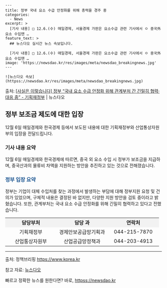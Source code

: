     ---
    title: 정부 국내 요소 수급 안정화를 위해 총력을 경주 중
    categories:
      - News
    excerpt: >
      [기사 내용] □ 12.6.(수) 매일경제, 서울경제 가판은 요소수급 관련 기사에서 ㅇ 중국外 요소 수입땐 …
    feature_text: >
      ## 뉴스다오 실시간 뉴스 속보입니다.
    
      [기사 내용] □ 12.6.(수) 매일경제, 서울경제 가판은 요소수급 관련 기사에서 ㅇ 중국外 요소 수입땐 …
    image: 'https://newsdao.kr/res/images/meta/newsdao_breakingnews.jpg'
    ---
    
    ![뉴스다오 속보](httpss://newsdao.kr/res/images/meta/newsdao_breakingnews.jpg)

<p>출처: <a href="httpss://newsdao.kr/2758" rel="dofollow">[사실은 이렇습니다] 정부 “국내 요소 수급 안정화 위해 관계부처 간 긴밀히 협력·대응 중” - 기획재정부</a> | 뉴스다오</p>

<h2 data-ke-size="size26">정부 보조금 제도에 대한 입장</h2>
<p data-ke-size="size16">12월 6일 매일경제와 한국경제 등에서 보도된 내용에 대한 기획재정부와 산업통상자원부의 입장을 전달드립니다.</p>

<h3>기사 내용 요약</h3>
<p data-ke-size="size16">12월 6일 매일경제와 한국경제에 따르면, 중국 외 요소 수입 시 정부가 보조금을 지급하며, 중국산과의 물류비 차액을 지원하는 방안을 추진하고 있는 것으로 전해졌습니다.</p>

<h3><b><span style="color: #1a5490;">정부 입장 요약</span></b></h3>
<p data-ke-size="size16">정부는 기업이 대체 수입처를 찾는 과정에서 발생하는 부담에 대해 정부지원 요청 및 건의가 있었으며, 구체적 내용은 결정된 바 없지만, 다양한 지원 방안을 검토 중이라고 밝혔습니다. 또한, 관계부처는 국내 요소 수급 안정화를 위해 긴밀히 협력하고 있다고 전했습니다.</p>

<table style="width: 100%;" data-ke-size="size16">
<tbody>
<tr style="height: 21px; background-color: #f2f2f2;">
<td style="width: 33%; text-align: center; height: 21px;"><b>담당부처</b></td>
<td style="width: 33%; text-align: center; height: 21px;"><b>담당 과</b></td>
<td style="width: 33%; text-align: center; height: 21px;"><b>연락처</b></td>
</tr>
<tr style="height: 21px;">
<td style="width: 33%; text-align: center; height: 21px;">기획재정부</td>
<td style="width: 33%; text-align: center; height: 21px;">경제안보공급망기획과</td>
<td style="width: 33%; text-align: center; height: 21px;">044-215-7870</td>
</tr>
<tr style="height: 21px;">
<td style="width: 33%; text-align: center; height: 21px;">산업통상자원부</td>
<td style="width: 33%; text-align: center; height: 21px;">산업공급망정책과</td>
<td style="width: 33%; text-align: center; height: 21px;">044-203-4913</td>
</tr>
</tbody>
</table>

<p data-ke-size="size16"></p>
<hr data-ke-size="size16">
<p data-ke-size="size16">출처: 정책브리핑 <a href="httpss://https://www.korea.kr">https://www.korea.kr</a></p>
<p data-ke-size="size16">참고 자료: <a href="httpss://newsdao.kr/2758">뉴스다오</a></p>
<p data-ke-size="size16"></p> 

빠르고 정확한 뉴스를 원한다면? 바로, <a href="httpss://newsdao.kr" rel="dofollow">httpss://newsdao.kr</a>


    